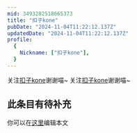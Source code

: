 ```yaml
---
mid: 3493282518665373
title: "扣子kone"
pubDate: "2024-11-04T11:22:12.137Z"
updatedDate: "2024-11-04T11:22:12.137Z"
profile:
  {
    Nickname: ["扣子kone"],
  }
---
```


关注[扣子kone](https://space.bilibili.com/3493282518665373)谢谢喵~ 关注[扣子kone](https://space.bilibili.com/3493282518665373)谢谢喵~

## 此条目有待补充
你可以在[这里](https://github.com/Yuhanawa/VTuber.ICU-Content/edit/master/v/扣子kone/index.md)编辑本文
